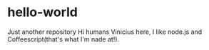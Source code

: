 # hello-world
Just another repository
Hi humans
Vinicius here, I like node.js and Coffeescript(that's what I'm nade at!).
